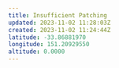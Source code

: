 ```yaml
---
title: Insufficient Patching
updated: 2023-11-02 11:28:03Z
created: 2023-11-02 11:24:44Z
latitude: -33.86881970
longitude: 151.20929550
altitude: 0.0000
---
```


